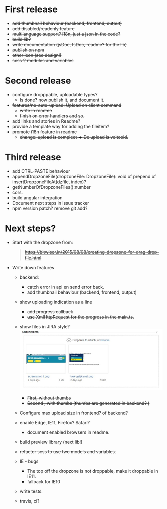 # First release

- ~~add thumbnail behaviour (backend, frontend, output)~~
- ~~add disabled/readonly feature~~
- ~~multilanguage support? i18n, just a json in the code?~~
- ~~build lib?~~
- ~~write documentation (jsDoc, tsDoc, readme? for the lib)~~
- ~~publish on npm~~
- ~~other icon (see design!)~~
- ~~scss 2 modules and variables~~

# Second release
- configure dropppable, uploadable types?
    - Is done? now publish it, and document it.
- ~~features/no-auto-upload: Upload on client command~~
    - ~~write in readme~~
    - ~~finish on error handlers and so.~~
- add links and stories in Readme?
- provide a template way for adding the fileitem?
- ~~promote i18n feature in readme~~ 
    - ~~change: upload is compleet => De upload is voltooid.~~
    
# Third release
- add CTRL-PASTE behaviour
- appendDropzoneFile(dropzoneFile: DropzoneFile): void of prepend of insertDropzoneFileAt(dzfile, index)? 
- getNumberOfDropzoneFiles():number
- cors.
- build angular integration
- Document next steps in issue tracker
- npm version patch? remove git add?

# Next steps?

- Start with the dropzone from:

    > ~~https://bitwiser.in/2015/08/08/creating-dropzone-for-drag-drop-file.html~~
    
- Write down features 
    - backend:
        - catch error in api en send error back.
        - add thumbnail behaviour (backend, frontend, output)
    - show uploading indication as a line
        - ~~add  progress callback~~
        - ~~use XmlHttpRequest for the progress in the main.ts.~~
    - show files in JIRA style?  ![alt jira example](./images/JIRA-style.JPG)
        - ~~First, without thumbs~~
        - ~~Second , with thumbs (thumbs are generated in backend? )~~
    - Configure max upload size in frontend? of backend?
    - enable Edge, IE11, Firefox? Safari?
        - document enabled browsers in readme.
    - build preview library (next lib!)
    - ~~refactor scss to use two models and variables.~~
    
    - IE - bugs
        - The top off the dropzone is not droppable, make it droppable in IE11.
        - fallback for IE10
    - write tests.
    - travis, ci?
